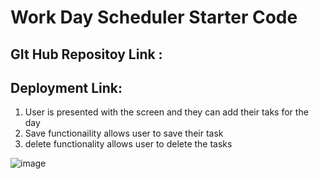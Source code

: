 # Work Day Scheduler Starter Code
## GIt Hub Repositoy Link :
## Deployment Link:
1. User is presented with the screen and they can add their taks for the day
2. Save functionaility allows user to save their task
3. delete functionality allows user to delete the tasks

![image](https://user-images.githubusercontent.com/79431276/119248988-201f2300-bb63-11eb-9f0a-c9876d45a7f2.png)

